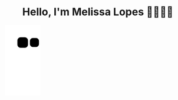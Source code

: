 
<h1 align="center">Hello, I'm Melissa Lopes 👩‍💻👩‍🎨</h1>
<!-- <h3 align="center">Resumo</h3> -->

![Snake animation](https://github.com/melissalopesm/melissalopesm/blob/output/github-contribution-grid-snake.svg)
  


